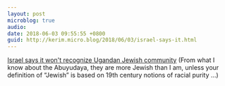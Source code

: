 ```yaml
---
layout: post
microblog: true
audio: 
date: 2018-06-03 09:55:55 +0800
guid: http://kerim.micro.blog/2018/06/03/israel-says-it.html
---
```

[Israel says it won't recognize Ugandan Jewish community](https://www.timesofisrael.com/israel-says-it-wont-recognize-ugandan-jewish-community-report/) (From what I know about the Abuyudaya, they are more Jewish than I am, unless your definition of “Jewish” is based on 19th century notions of racial purity …)
